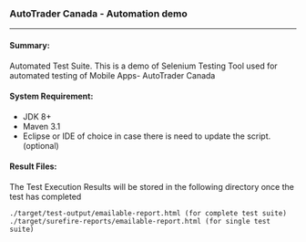 ### AutoTrader Canada - Automation demo
---
#### Summary:

Automated Test Suite. This is a demo of Selenium Testing Tool used for automated testing of Mobile Apps- AutoTrader Canada


#### System Requirement:

* JDK 8+ 
* Maven 3.1
* Eclipse or IDE of choice in case there is need to update the script. (optional)
    
#### Result Files:	
The Test Execution Results will be stored in the following directory once the test has completed

    ./target/test-output/emailable-report.html (for complete test suite)
    ./target/surefire-reports/emailable-report.html (for single test suite)
